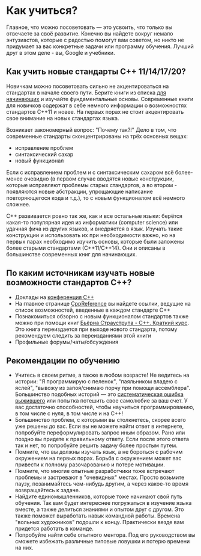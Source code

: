 # Как учиться?

Главное, что можно посоветовать — это усвоить, что только вы отвечаете за своё развитие. Конечно вы найдете вокруг немало энтузиастов, которые с радостью помогут вам советом, но никто не придумает за вас конкретные задачи или программу обучения. Лучший друг в этом деле - вы, Google и учебники.

## Как учить новые стандарты C++ 11/14/17/20?

Новичкам можно посоветовать сильно не акцентироваться на стандартах в начале своего пути. Берите книги из списка [для начинающих](Books/PreJunior.md) и изучайте фундаментальные основы. Современные книги для новичков содержат в себе немного информации о возможностях стандартов C++11 и новее. На первых порах не стоит акцентировать свое внимание на новых стандартах языка. 

Возникает закономерный вопрос: "Почему так?!" Дело в том, что современные стандарты сконцентрированы на трёх основных вещах:

- исправление проблем
- синтаксический сахар
- новый функционал

Если с исправлением проблем и с синтаксическим сахаром всё более-менее очевидно (в первом случае вводятся новые конструкции, которые исправляют проблемы старых стандартов, а во втором - появляются новые абстракции, упрощающие написание повторяющегося кода и т.д.), то с новым функционалом всё немного сложнее. 

C++ развивается ровно так же, как и все остальные языки: берётся какая-то популярная идея из информатики (computer science) или удачная фича из других языков, и внедряется в язык. Изучать такие конструкции и использовать их при необходимости важно, но на первых парах необходимо изучить основы, которые были заложены более старыми стандартами (С++11/С++14). Они и описаны в большинстве современных книг для начинающих. 

## По каким источникам изучать новые возможности стандартов C++?

- Доклады на [конференция C++](CommunitySources.md)
- На главное странице [CppReference](https://en.cppreference.com/w/cpp) вы найдете ссылки, ведущие на список возможностей, введенные в каждом стандарте С++
- Познакомиться обзорно с новым функционалом стандартов также можно при помощи книг [Бьёрна Страуструпа - C++. Краткий курс](https://www.ozon.ru/product/yazyk-programmirovaniya-c-kratkiy-kurs-150586178). Это книга переиздается при выходе нового стандарта, потому рекомендуем следить за переизданиями этой книги
- Профильные форумы/чаты/обсуждения

## Рекомендации по обучению

- Учитесь в своем ритме, а также в любом возрасте! Не ведитесь на истории: "Я программирую с пеленок", "паяльником владею с яслей", "вывожу из запоя/снимаю порчу при помощи ассемблера". Большинство подобных историй — это [систематическая ошибка выжившего](https://ru.wikipedia.org/wiki/Систематическая_ошибка_выжившего) или попытка потешить свое самолюбие за ваш счет. У вас достаточно способностей, чтобы научиться программированию, в том числе с нуля, в том числе и на C++!
- Большинство проблем, с которыми вы столкнетесь, скорее всего уже решены до вас. Если вы не можете найти ответ в интернете, попробуйте переформулировать запрос иным образом. Рано или поздно вы придете к правильному ответу. Если после этого ответа так и нет, то попробуйте решить задачу более простым путем.
- Помните, что вы должны изучать язык, а не бороться с рабочим окружением на первых порах. Борьба с окружением может вас привести к полному разочарованию и потере мотивации.
- Помните, что многие опытные разработчики тоже встречают проблемы и застревают в "очевидных" местах. Просто возьмите паузу, позанимайтесь чем-нибудь другим, а через какое-то время возвращайтесь к задаче.
- Найдите единомышленников, которые тоже начинают свой путь обучения. Так вам будет интереснее погружаться в изучение языка вместе, а также делиться знаниями и опытом друг с другом. Это также поможет выработать навык командной работы. Времена "вольных художников" подошли к концу. Практически везде вам придется работать в команде.
- Попробуйте найти себе опытного ментора. Под его руководством вы сможете избежать различные типовые ловушки и потерю времени на них.
